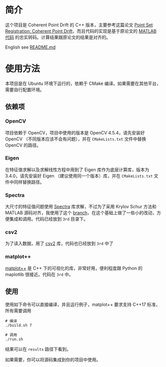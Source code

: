 # 简介

这个项目是 Coherent Point Drift 的 C++ 版本，主要参考这篇论文 [Point Set Registration: Coherent Point Drift](https://arxiv.org/pdf/0905.2635.pdf)，而且代码的实现是基于原论文的 [MATLAB 代码](https://github.com/markeroon/matlab-computer-vision-routines/tree/master/third_party/CoherentPointDrift) 的忠实转码。计算结果跟原论文的结果是对齐的。

English see [README.md](https://github.com/zrzfh/CPD/blob/master/README_En.md)

# 使用方法

本项目是在 Ubuntu 环境下运行的，依赖于 CMake 编译。如果需要在其他平台，需要自行配置环境。

## 依赖项

### OpenCV

项目依赖于 OpenCV，项目中使用的版本是 OpenCV 4.5.4，请先安装好 OpenCV （不同版本应该不会有问题），并在 `CMakeLists.txt` 文件中替换 OpenCV 的路径。

### Eigen

在特征值求解以及求解线性方程中用到了 Eigen 库作为底层计算库，版本为 3.4.0，请先安装好 Eigen （建议使用同一个版本）库，并在 `CMakeLists.txt` 文件中同样替换路径。

### Spectra

大尺寸的特征值问题使用 [Spectra](https://github.com/yixuan/spectra) 库求解，不过为了采用 Krylov Schur 方法和 MATLAB 源码对齐，我使用了这个 [branch](https://github.com/dotnotlock/spectra/tree/krylovschur)，在这个基础上做了一些小的改动，方便集成和调用。代码已经放到 `3rd` 目录下。

### csv2

为了读入数据，用了 [csv2](https://github.com/p-ranav/csv2) 库，代码也已经放到 `3rd` 中了

### matplot++

[matplot++](https://github.com/alandefreitas/matplotplusplus) 是 C++ 下的可视化的库，非常好用，便利程度跟 Python 的 maplotlib 很接近。代码在 `3rd` 中。

## 使用

使用如下命令可以直接编译，并且运行例子，matplot++ 要求支持 C++17 标准，所有需要调用
```
# 编译
./build.sh 7

# 调用
./run.sh
```
结果可以在 `results` 路径下看到。

如果需要，你可以将源码集成到你的项目中使用。
